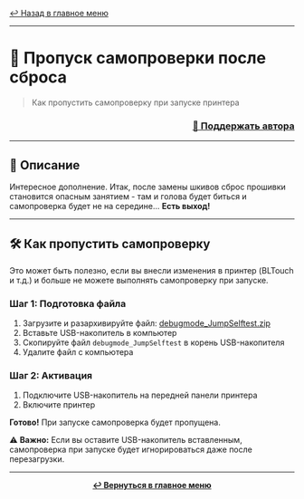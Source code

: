 [↩️ Назад в главное меню](../readme.md)

---

# 🔄 Пропуск самопроверки после сброса

> Как пропустить самопроверку при запуске принтера

<h3 align="right"><a href="https://www.tinkoff.ru/rm/yakovleva.irina203/51ZSr71845" target="_blank">💝 Поддержать автора</a></h3>

---

## 📖 Описание

Интересное дополнение. Итак, после замены шкивов сброс прошивки становится опасным занятием - там и голова будет биться и самопроверка будет не на середине... **Есть выход!**

---

## 🛠️ Как пропустить самопроверку

Это может быть полезно, если вы внесли изменения в принтер (BLTouch и т.д.) и больше не можете выполнять самопроверку при запуске.

### Шаг 1: Подготовка файла

1. Загрузите и разархивируйте файл: [debugmode_JumpSelftest.zip](debugmode_JumpSelftest.zip)
2. Вставьте USB-накопитель в компьютер
3. Скопируйте файл `debugmode_JumpSelftest` в корень USB-накопителя
4. Удалите файл с компьютера

### Шаг 2: Активация

1. Подключите USB-накопитель на передней панели принтера
2. Включите принтер

**Готово!** При запуске самопроверка будет пропущена.

⚠️ **Важно:** Если вы оставите USB-накопитель вставленным, самопроверка при запуске будет игнорироваться даже после перезагрузки.

---

<div align="center">

**[↩️ Вернуться в главное меню](../readme.md)**

</div>
